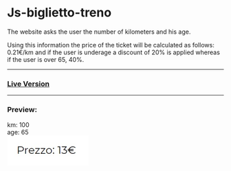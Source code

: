 # Js-biglietto-treno
The website asks the user the number of kilometers and his age.   

Using this information the price of the ticket will be calculated as follows: 0.21€/km and if the user is underage a discount of 20% is applied whereas if the user is over 65, 40%.
***
### [Live Version](https://gianluigivitale.github.io/js-biglietto-treno/)
***
### Preview:
km: 100   
age: 65   
![Preview](img/preview.jpg "Preview")
